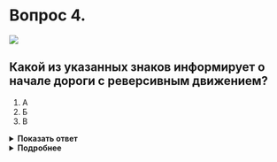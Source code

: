 # Вопрос 4.

![](https://s.drom.ru/i24227/pdd/tickets/2016/1542608706.jpg)

## Какой из указанных знаков информирует о начале дороги с реверсивным движением?

1. А
2. Б
3. В

<details>
<summary><b>Показать ответ</b></summary>
Правильный ответ: 3
</details>
<details>
<summary><b>Подробнее</b></summary>
Знак «В» – 5.8 «Реверсивное движение».
(«Дорожные знаки»)
</details>
